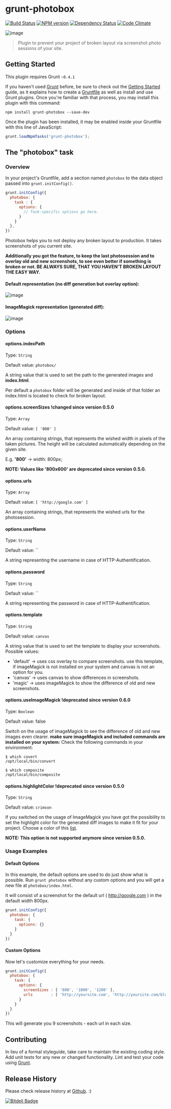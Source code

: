 # grunt-photobox

[![Build Status](https://travis-ci.org/stefanjudis/grunt-photobox.png?branch=master)](https://travis-ci.org/stefanjudis/grunt-photobox) [![NPM version](https://badge.fury.io/js/grunt-photobox.png)](http://badge.fury.io/js/grunt-photobox) [![Dependency Status](https://gemnasium.com/stefanjudis/grunt-photobox.png)](https://gemnasium.com/stefanjudis/grunt-photobox) [![Code Climate](https://codeclimate.com/github/stefanjudis/grunt-photobox.png)](https://codeclimate.com/github/stefanjudis/grunt-photobox)

![image](https://raw.github.com/stefanjudis/grunt-photobox/master/tasks/assets/img/photoBox.png)

> Plugin to prevent your project of broken layout via screenshot photo sessions of your site.

## Getting Started
This plugin requires Grunt `~0.4.1`

If you haven't used [Grunt](http://gruntjs.com/) before, be sure to check out the [Getting Started](http://gruntjs.com/getting-started) guide, as it explains how to create a [Gruntfile](http://gruntjs.com/sample-gruntfile) as well as install and use Grunt plugins. Once you're familiar with that process, you may install this plugin with this command:

```shell
npm install grunt-photobox --save-dev
```

Once the plugin has been installed, it may be enabled inside your Gruntfile with this line of JavaScript:

```js
grunt.loadNpmTasks('grunt-photobox');
```

## The "photobox" task

### Overview
In your project's Gruntfile, add a section named `photobox` to the data object passed into `grunt.initConfig()`.

```js
grunt.initConfig({
  photobox: {
  	task : {
      options: {
      	// Task-specific options go here.
      }
    }
  },
})
```

Photobox helps you to not deploy any broken layout to production. It takes screenshots of you current site.

**Additionally you got the feature, to keep the last photosession and to overlay old and new screenshots, to see even better if something is broken or not. BE ALWAYS SURE, THAT YOU HAVEN'T BROKEN LAYOUT THE EASY WAY.**

#### Default representation (no diff generation but overlay option):

![image](https://raw.github.com/stefanjudis/grunt-photobox/master/tasks/assets/img/default.png)

#### ImageMagick representation (generated diff):

![image](https://raw.github.com/stefanjudis/grunt-photobox/master/tasks/assets/img/imageMagick.png)

### Options

#### options.indexPath
Type: `String`

Default value: `photobox/`

A string value that is used to set the path to the generated images and **index.html**.

Per default a ```photobox``` folder will be generated and inside of that folder an index.html is located to check for broken layout.

#### options.screenSizes !changed since version 0.5.0
Type: `Array`

Default value: `[ '800' ]`

An array containing strings, that represents the wished width in pixels of the taken pictures. The height will be calculated automatically depending on the given site.

E.g. **'800'** -> width: 800px;

**NOTE: Values like '800x600' are deprecated since version 0.5.0.**

#### options.urls
Type: `Array`

Default value: `[ 'http://google.com' ]`

An array containing strings, that represents the wished urls for the photosession.

#### options.userName
Type: `String`

Default value: ``

A string representing the username in case of HTTP-Authentification.

#### options.password
Type: `String`

Default value: ``

A string representing the password in case of HTTP-Authentification.

#### options.template
Type: `String`

Default value: `canvas`

A string value that is used to set the template to display your screenshots.
Possible values:
- 'default' -> uses css overlay to compare screenshots. use this template, if imageMagick is not installed on your system and canvas is not an option for you.
- 'canvas'  -> uses canvas to show differences in screenshots.
- 'magic'   -> uses imageMagick to show the difference of old and new screenshots.

#### options.useImageMagick !deprecated since version 0.6.0
Type: `Boolean`

Default value: false

Switch on the usage of imageMagick to see the difference of old and new images even clearer.
**make sure imageMagick and included commands are installed on your system:**
Check the following commands in your environment:

```
$ which covert
/opt/local/bin/convert
```
```
$ which composite
/opt/local/bin/composite
```

#### options.highlightColor !deprecated since version 0.5.0
Type: `String`

Default value: `crimson`

If you switched on the usage of ImageMagick you have got the possibility to set the highlight color for the generated diff images to make it fit for your project. Choose a color of this [list](http://www.imagemagick.org/script/color.php).

**NOTE: This option is not supported anymore since version 0.5.0.**

### Usage Examples

#### Default Options
In this example, the default options are used to do just show what is possible. Run ```grunt photobox``` without any custom options and you will get a new file at ```photobox/index.html```.

It will consist of a screenshot for the default url ( http://google.com ) in the default width 800px.

```js
grunt.initConfig({
  photobox: {
  	task: {
	  options: {}
	}
  }
})
```

#### Custom Options
Now let's customize everything for your needs.

```js
grunt.initConfig({
  photobox: {
    task: {
      options: {
        screenSizes : [ '600', '1000', '1200' ],
        urls        : [ 'http://yoursite.com', 'http://yoursite.com/blog', 'http://yoursite.com/catalog' ]
      }
    }
  }
})
```

This will generate you 9 screenshots - each url in each size.

## Contributing
In lieu of a formal styleguide, take care to maintain the existing coding style. Add unit tests for any new or changed functionality. Lint and test your code using [Grunt](http://gruntjs.com/).

## Release History

Please check release history at [Github](https://github.com/stefanjudis/grunt-photobox/releases). :)


[![Bitdeli Badge](https://d2weczhvl823v0.cloudfront.net/stefanjudis/grunt-photobox/trend.png)](https://bitdeli.com/free "Bitdeli Badge")

